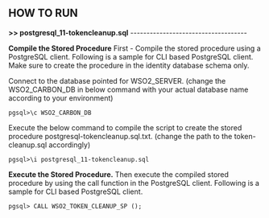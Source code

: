 ## **HOW TO RUN**

**>> postgresql_11-tokencleanup.sql**
\------------------------------------


**Compile the Stored Procedure**
First - Compile the stored procedure using a PostgreSQL client. Following is a sample for CLI based PostgreSQL client.
Make sure to create the procedure in the identity database schema only.

Connect to the database pointed for WSO2_SERVER. (change the WSO2_CARBON_DB in below command with your actual database name according to your environment) 
```
pgsql>\c WSO2_CARBON_DB
```
Execute the below command to compile the script to create the stored procedure postgresql-tokencleanup.sql.txt. (change the path to the token-cleanup.sql accordingly)
```
pgsql>\i postgresql_11-tokencleanup.sql
```

**Execute the Stored Procedure.**
Then execute the compiled stored procedure by using the call function in the PostgreSQL client. Following is a sample for CLI based PostgreSQL client.

```
pgsql> CALL WSO2_TOKEN_CLEANUP_SP ();
```